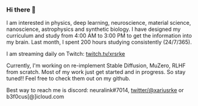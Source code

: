 ### Hi there 👋

I am interested in physics, deep learning, neuroscience, material science, nanoscience, astrophysics and synthetic biology. I have designed my curriculum and study from 4:00 AM to 3:00 PM to get the information into my brain. Last month, I spent 200 hours studying consistently (24/7/365).

I am streaming daily on Twitch: [twitch.tv/xrsrke](https://www.twitch.tv/xrsrke)

Currently, I'm working on re-implement Stable Diffusion, MuZero, RLHF from scratch. Most of my work just get started and in progress. So stay tuned!!
Feel free to check them out on my github.

Best way to reach me is discord: neuralink#7014, [twitter/@xariusrke](https://twitter.com/xariusrke) or b3f0cus[@]icloud.com

<!--
**xrsrke/xrsrke** is a ✨ _special_ ✨ repository because its `README.md` (this file) appears on your GitHub profile.

Here are some ideas to get you started:

- 🔭 I’m currently working on ...
- 🌱 I’m currently learning ...
- 👯 I’m looking to collaborate on ...
- 🤔 I’m looking for help with ...
- 💬 Ask me about ...
- 📫 How to reach me: ...
- 😄 Pronouns: ...
- ⚡ Fun fact: ...
-->
